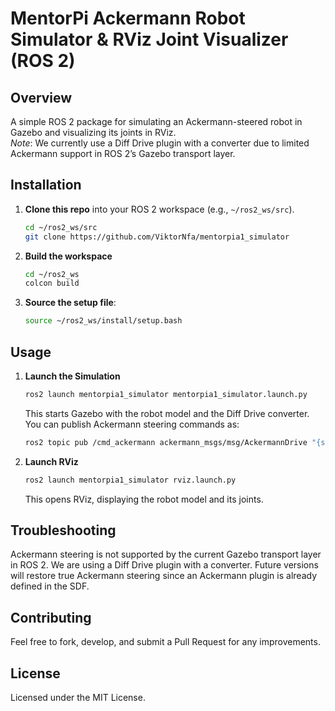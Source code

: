 # MentorPi Ackermann Robot Simulator & RViz Joint Visualizer (ROS 2)

## Overview
A simple ROS 2 package for simulating an Ackermann-steered robot in Gazebo and visualizing its joints in RViz.  
*Note*: We currently use a Diff Drive plugin with a converter due to limited Ackermann support in ROS 2’s Gazebo transport layer.

## Installation
1. **Clone this repo** into your ROS 2 workspace (e.g., `~/ros2_ws/src`).
   ```bash
   cd ~/ros2_ws/src
   git clone https://github.com/ViktorNfa/mentorpia1_simulator
   ```

2. **Build the workspace**

    ```bash
    cd ~/ros2_ws
    colcon build
    ```

3. **Source the setup file**:
    ```bash
    source ~/ros2_ws/install/setup.bash
    ```

## Usage
1. **Launch the Simulation**
    ```bash
    ros2 launch mentorpia1_simulator mentorpia1_simulator.launch.py
    ```
    This starts Gazebo with the robot model and the Diff Drive converter. You can publish Ackermann steering commands as:
    ```bash
    ros2 topic pub /cmd_ackermann ackermann_msgs/msg/AckermannDrive "{steering_angle: 0.3, speed: 1.0}"
    ```

2. **Launch RViz**
    ```bash
    ros2 launch mentorpia1_simulator rviz.launch.py
    ```
    This opens RViz, displaying the robot model and its joints.

## Troubleshooting
Ackermann steering is not supported by the current Gazebo transport layer in ROS 2. We are using a Diff Drive plugin with a converter. Future versions will restore true Ackermann steering since an Ackermann plugin is already defined in the SDF.

## Contributing
Feel free to fork, develop, and submit a Pull Request for any improvements.

## License
Licensed under the MIT License.
